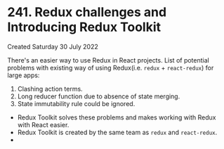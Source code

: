 # 241. Redux challenges and Introducing Redux Toolkit
Created Saturday 30 July 2022

There's an easier way to use Redux in React projects.
List of potential problems with existing way of using Redux(i.e. `redux` + `react-redux`) for large apps:
1. Clashing action terms.
2. Long reducer function due to absence of state merging.
3. State immutability rule could be ignored.

- Redux Toolkit solves these problems and makes working with Redux with React easier.
- Redux Toolkit is created by the same team as `redux` and `react-redux`.
- 